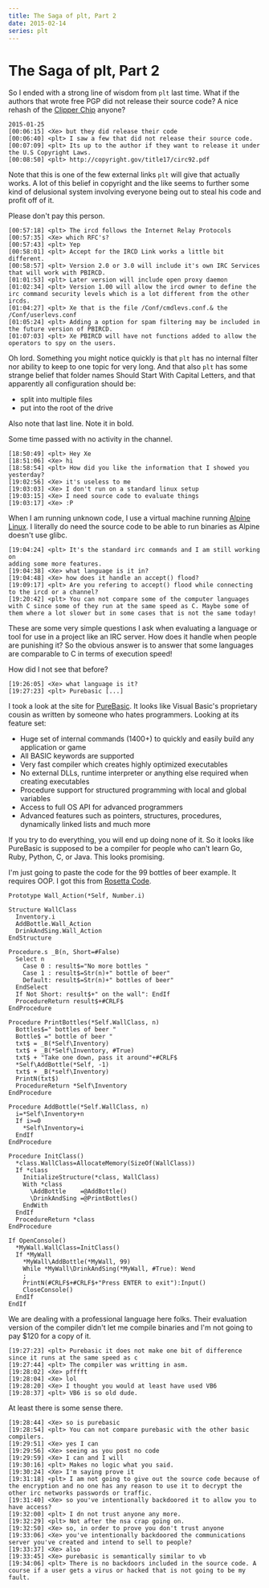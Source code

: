 ```yaml
---
title: The Saga of plt, Part 2
date: 2015-02-14
series: plt
---
```


The Saga of plt, Part 2
=======================

So I ended with a strong line of wisdom from `plt` last time. What if the
authors that wrote free PGP did not release their source code? A nice rehash of
the [Clipper Chip](https://en.wikipedia.org/wiki/Clipper_chip) anyone?

```
2015-01-25
[00:06:15] <Xe> but they did release their code
[00:06:40] <plt> I saw a few that did not release their source code.
[00:07:09] <plt> Its up to the author if they want to release it under the U.S Copyright Laws.
[00:08:50] <plt> http://copyright.gov/title17/circ92.pdf
```

Note that this is one of the few external links `plt` will give that actually
works. A lot of this belief in copyright and the like seems to further some
kind of delusional system involving everyone being out to steal his code and
profit off of it.

Please don't pay this person.

```
[00:57:18] <plt> The ircd follows the Internet Relay Protocols
[00:57:35] <Xe> which RFC's?
[00:57:43] <plt> Yep
[00:58:01] <plt> Accept for the IRCD Link works a little bit different.
[00:58:57] <plt> Version 2.0 or 3.0 will include it's own IRC Services that will work with PBIRCD.
[01:01:53] <plt> Later version will include open proxy daemon
[01:02:34] <plt> Version 1.00 will allow the ircd owner to define the irc command security levels which is a lot different from the other ircds.
[01:04:27] <plt> Xe that is the file /Conf/cmdlevs.conf.& the /Conf/userlevs.conf
[01:05:24] <plt> Adding a option for spam filtering may be included in the future version of PBIRCD.
[01:07:03] <plt> Xe PBIRCD will have not functions added to allow the operators to spy on the users.
```

Oh lord. Something you might notice quickly is that `plt` has no internal
filter nor ability to keep to one topic for very long. And that also `plt` has
some strange belief that folder names Should Start With Capital Letters, and
that apparently all configuration should be:

 - split into multiple files
 - put into the root of the drive

Also note that last line. Note it in bold.

Some time passed with no activity in the channel.

```
[18:50:49] <plt> Hey Xe
[18:51:06] <Xe> hi
[18:58:54] <plt> How did you like the information that I showed you yesterday?
[19:02:56] <Xe> it's useless to me
[19:03:03] <Xe> I don't run on a standard linux setup
[19:03:15] <Xe> I need source code to evaluate things
[19:03:17] <Xe> :P
```

When I am running unknown code, I use a virtual machine running [Alpine
Linux](http://alpinelinux.org). I literally do need the source code to be able
to run binaries as Alpine doesn't use glibc.

```
[19:04:24] <plt> It's the standard irc commands and I am still working on
adding some more features.
[19:04:38] <Xe> what language is it in?
[19:04:48] <Xe> how does it handle an accept() flood?
[19:09:17] <plt> Are you refering to accept() flood while connecting to the ircd or a channel?
[19:20:42] <plt> You can not compare some of the computer languages with C since some of they run at the same speed as C. Maybe some of them where a lot slower but in some cases that is not the same today!
```

These are some very simple questions I ask when evaluating a language or tool
for use in a project like an IRC server. How does it handle when people are
punishing it? So the obvious answer is to answer that some languages are
comparable to C in terms of execution speed!

How did I not see that before?

```
[19:26:05] <Xe> what language is it?
[19:27:23] <plt> Purebasic [...]
```

I took a look at the site for [PureBasic](http://www.purebasic.com). It looks
like Visual Basic's proprietary cousin as written by someone who hates
programmers. Looking at its feature set:

- Huge set of internal commands (1400+) to quickly and easily build any
application or game
- All BASIC keywords are supported
- Very fast compiler which creates highly optimized executables
- No external DLLs, runtime interpreter or anything else required when creating
executables
- Procedure support for structured programming with local and global variables
- Access to full OS API for advanced programmers
- Advanced features such as pointers, structures, procedures, dynamically
linked lists and much more

If you try to do everything, you will end up doing none of it. So it looks like
PureBasic is supposed to be a compiler for people who can't learn Go, Ruby,
Python, C, or Java. This looks promising.

I'm just going to paste the code for the 99 bottles of beer example. It
requires OOP. I got this from [Rosetta Code](http://rosettacode.org/wiki/99_Bottles_of_Beer/Basic#PureBasic).

```
Prototype Wall_Action(*Self, Number.i)

Structure WallClass
  Inventory.i
  AddBottle.Wall_Action
  DrinkAndSing.Wall_Action
EndStructure

Procedure.s _B(n, Short=#False)
  Select n
    Case 0 : result$="No more bottles "
    Case 1 : result$=Str(n)+" bottle of beer"
    Default: result$=Str(n)+" bottles of beer"
  EndSelect
  If Not Short: result$+" on the wall": EndIf
  ProcedureReturn result$+#CRLF$
EndProcedure

Procedure PrintBottles(*Self.WallClass, n)
  Bottles$=" bottles of beer "
  Bottle$ =" bottle of beer "
  txt$ = _B(*Self\Inventory)
  txt$ + _B(*Self\Inventory, #True)
  txt$ + "Take one down, pass it around"+#CRLF$
  *Self\AddBottle(*Self, -1)
  txt$ + _B(*self\Inventory)
  PrintN(txt$)
  ProcedureReturn *Self\Inventory
EndProcedure

Procedure AddBottle(*Self.WallClass, n)
  i=*Self\Inventory+n
  If i>=0
    *Self\Inventory=i
  EndIf
EndProcedure

Procedure InitClass()
  *class.WallClass=AllocateMemory(SizeOf(WallClass))
  If *class
    InitializeStructure(*class, WallClass)
    With *class
      \AddBottle    =@AddBottle()
      \DrinkAndSing =@PrintBottles()
    EndWith
  EndIf
  ProcedureReturn *class
EndProcedure

If OpenConsole()
  *MyWall.WallClass=InitClass()
  If *MyWall
    *MyWall\AddBottle(*MyWall, 99)
    While *MyWall\DrinkAndSing(*MyWall, #True): Wend
    ;
    PrintN(#CRLF$+#CRLF$+"Press ENTER to exit"):Input()
    CloseConsole()
  EndIf
EndIf

```

We are dealing with a professional language here folks. Their evaluation
version of the compiler didn't let me compile binaries and I'm not going to pay
$120 for a copy of it.

```
[19:27:23] <plt> Purebasic it does not make one bit of difference since it runs at the same speed as c
[19:27:44] <plt> The compiler was writting in asm.
[19:28:02] <Xe> pfffft
[19:28:04] <Xe> lol
[19:28:20] <Xe> I thought you would at least have used VB6
[19:28:37] <plt> VB6 is so old dude.
```

At least there is some sense there.

```
[19:28:44] <Xe> so is purebasic
[19:28:54] <plt> You can not compare purebasic with the other basic compilers.
[19:29:51] <Xe> yes I can
[19:29:56] <Xe> seeing as you post no code
[19:29:59] <Xe> I can and I will
[19:30:16] <plt> Makes no logic what you said.
[19:30:24] <Xe> I'm saying prove it
[19:31:18] <plt> I am not going to give out the source code because of the encryption and no one has any reason to use it to decrypt the other irc networks passwords or traffic.
[19:31:40] <Xe> so you've intentionally backdoored it to allow you to have access?
[19:32:00] <plt> I dn not trust anyone any more.
[19:32:29] <plt> Not after the nsa crap going on.
[19:32:50] <Xe> so, in order to prove you don't trust anyone
[19:33:06] <Xe> you've intentionally backdoored the communications server you've created and intend to sell to people?
[19:33:37] <Xe> also
[19:33:45] <Xe> purebasic is semantically similar to vb
[19:34:06] <plt> There is no backdoors included in the source code. A course if a user gets a virus or hacked that is not going to be my fault.
```
